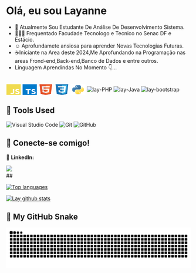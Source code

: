 # Olá, eu sou Layanne
- 👩 Atualmente Sou Estudante De Análise De Desenvolvimento Sistema.
- 🧑🏿‍💻 Frequentado Facudade Tecnologo e Tecnico no Senac DF e Estácio.
- ☺️ Aprofundamete ansiosa para aprender Novas Tecnologias Futuras.
- ☕Iniciante na Area deste 2024,Me Aprofundando na Programação nas areas Frond-end,Back-end,Banco de Dados e entre outros.
- Linguagem Aprendindas No Momento 👇...


 <div style="display: inline_block">
  <br>
  <img align="center" alt="lay-Js" height="30" width="40" src="https://raw.githubusercontent.com/devicons/devicon/master/icons/javascript/javascript-plain.svg">
  <img align="center" alt="lay-Ts" height="30" width="40" src="https://raw.githubusercontent.com/devicons/devicon/master/icons/typescript/typescript-plain.svg">
  <img align="center" alt="lay-HTML" height="30" width="40" src="https://raw.githubusercontent.com/devicons/devicon/master/icons/html5/html5-original.svg">
  <img align="center" alt="lay-CSS" height="30" width="40" src="https://raw.githubusercontent.com/devicons/devicon/master/icons/css3/css3-original.svg">
  <img align="center" alt="lay-Python" height="30" width="40" src="https://raw.githubusercontent.com/devicons/devicon/master/icons/python/python-original.svg">
  <img align="center" alt="lay-PHP" height="30" width="40" src="https://raw.githubusercontent.com/jmnote/z-icons/master/svg/php.svg">
   <img align="center" alt="lay-Java" height="30" width="40" src="https://raw.githubusercontent.com/jmnote/z-icons/master/svg/java.svg">
  <img align="center" alt="lay-bootstrap" height="30" width="40" src="https://raw.githubusercontent.com/jmnote/z-icons/master/svg/bootstrap.svg">
  </div>

  ##
  ## 🧰 Tools Used

![Visual Studio Code](https://img.shields.io/badge/-VSCode-007ACC?style=for-the-badge&logo=visual-studio-code&logoColor=white)
![Git](https://img.shields.io/badge/-Git-F05032?style=for-the-badge&logo=git&logoColor=white)
![GitHub](https://img.shields.io/badge/-GitHub-181717?style=for-the-badge&logo=github&logoColor=white)

  

## 🔗 Conecte-se comigo!

📌 **LinkedIn:**
 <div> 
  <a href="https://www.linkedin.com/mynetwork/discovery-see-all/?usecase=PEOPLE_FOLLOWS&followMember=layanne-sousa-ab64bb336" target="_blank"> <img src="https://img.shields.io/badge/-LinkedIn-%230077B5?style=for-the-badge&logo=linkedin&logoColor=white" target="_blank"></a>
   
</div>
##

[![Top languages](https://github-readme-mwendwa.vercel.app/api/top-langs/?username=layannesousa2025&layout=compact&count_private=true&theme=wither-green&title_color=de3163)](#)

[![Lay github stats](https://bad-apple-github-readme.vercel.app/api?username=Layannesousa2025&show_icons=true&count_private=true&line_height=20&icon_color=00b3ff&theme=wither-green&title_color=de3163)](#)

  
## 🐍 My GitHub Snake

![Snake animation](https://raw.githubusercontent.com/EdielsonSolidade/EdielsonSolidade/output/github-contribution-grid-snake-radical.svg)




